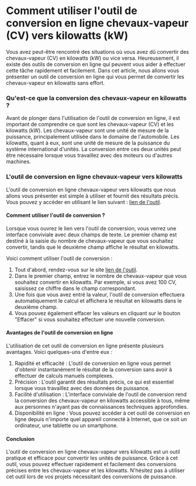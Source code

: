 Comment utiliser l'outil de conversion en ligne chevaux-vapeur (CV) vers kilowatts (kW)
=======================================================================================

Vous avez peut-être rencontré des situations où vous avez dû convertir des chevaux-vapeur (CV) en kilowatts (kW) ou vice versa. Heureusement, il existe des outils de conversion en ligne qui peuvent vous aider à effectuer cette tâche rapidement et facilement. Dans cet article, nous allons vous présenter un outil de conversion en ligne qui vous permet de convertir les chevaux-vapeur en kilowatts sans effort.

### Qu'est-ce que la conversion des chevaux-vapeur en kilowatts ?

Avant de plonger dans l'utilisation de l'outil de conversion en ligne, il est important de comprendre ce que sont les chevaux-vapeur (CV) et les kilowatts (kW). Les chevaux-vapeur sont une unité de mesure de la puissance, principalement utilisée dans le domaine de l'automobile. Les kilowatts, quant à eux, sont une unité de mesure de la puissance du système international d'unités. La conversion entre ces deux unités peut être nécessaire lorsque vous travaillez avec des moteurs ou d'autres machines.

### L'outil de conversion en ligne chevaux-vapeur vers kilowatts

L'outil de conversion en ligne chevaux-vapeur vers kilowatts que nous allons vous présenter est simple à utiliser et fournit des résultats précis. Vous pouvez y accéder en utilisant le lien suivant : [lien de l'outil](https://www.onlinecalculatorsfree.com/fr/convert/horsepower-to-kilowatts.html).

#### Comment utiliser l'outil de conversion ?

Lorsque vous ouvrez le lien vers l'outil de conversion, vous verrez une interface conviviale avec deux champs de texte. Le premier champ est destiné à la saisie du nombre de chevaux-vapeur que vous souhaitez convertir, tandis que le deuxième champ affiche le résultat en kilowatts.

Voici comment utiliser l'outil de conversion :

1. Tout d'abord, rendez-vous sur le site [lien de l'outil](https://www.onlinecalculatorsfree.com/fr/convert/horsepower-to-kilowatts.html).
2. Dans le premier champ, entrez le nombre de chevaux-vapeur que vous souhaitez convertir en kilowatts. Par exemple, si vous avez 100 CV, saisissez ce chiffre dans le champ correspondant.
3. Une fois que vous avez entré la valeur, l'outil de conversion effectuera automatiquement le calcul et affichera le résultat en kilowatts dans le deuxième champ.
4. Vous pouvez également effacer les valeurs en cliquant sur le bouton "Effacer" si vous souhaitez effectuer une nouvelle conversion.

#### Avantages de l'outil de conversion en ligne

L'utilisation de cet outil de conversion en ligne présente plusieurs avantages. Voici quelques-uns d'entre eux :

1. Rapidité et efficacité : L'outil de conversion en ligne vous permet d'obtenir instantanément le résultat de la conversion sans avoir à effectuer de calculs manuels complexes.
2. Précision : L'outil garantit des résultats précis, ce qui est essentiel lorsque vous travaillez avec des données de puissance.
3. Facilité d'utilisation : L'interface conviviale de l'outil de conversion rend la conversion des chevaux-vapeur en kilowatts accessible à tous, même aux personnes n'ayant pas de connaissances techniques approfondies.
4. Disponibilité en ligne : Vous pouvez accéder à cet outil de conversion en ligne depuis n'importe quel appareil connecté à Internet, que ce soit un ordinateur, une tablette ou un smartphone.

#### Conclusion

L'outil de conversion en ligne chevaux-vapeur vers kilowatts est un outil pratique et efficace pour convertir les unités de puissance. Grâce à cet outil, vous pouvez effectuer rapidement et facilement des conversions précises entre les chevaux-vapeur et les kilowatts. N'hésitez pas à utiliser cet outil lors de vos projets nécessitant des conversions de puissance.
